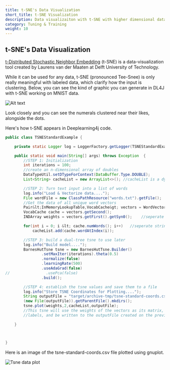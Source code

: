 ```yaml
---
title: t-SNE's Data Visualization
short_title: t-SNE Visualization
description: Data visualizaiton with t-SNE with higher dimensional data.
category: Tuning & Training
weight: 10
---
```


## t-SNE's Data Visualization

[t-Distributed Stochastic Neighbor Embedding](http://homepage.tudelft.nl/19j49/t-SNE.html) (t-SNE) is a data-visualization tool created by Laurens van der Maaten at Delft University of Technology.

While it can be used for any data, t-SNE (pronounced Tee-Snee) is only really meaningful with labeled data, which clarify how the input is clustering. Below, you can see the kind of graphic you can generate in DL4J with t-SNE working on MNIST data.

![Alt text](/images/guide/tsne.png)

Look closely and you can see the numerals clustered near their likes, alongside the dots.

Here's how t-SNE appears in Deeplearning4j code.

```java
public class TSNEStandardExample {

    private static Logger log = LoggerFactory.getLogger(TSNEStandardExample.class);

    public static void main(String[] args) throws Exception  {
        //STEP 1: Initialization
        int iterations = 100;
        //create an n-dimensional array of doubles
        DataTypeUtil.setDTypeForContext(DataBuffer.Type.DOUBLE);
        List<String> cacheList = new ArrayList<>(); //cacheList is a dynamic array of strings used to hold all words

        //STEP 2: Turn text input into a list of words
        log.info("Load & Vectorize data....");
        File wordFile = new ClassPathResource("words.txt").getFile();   //Open the file
        //Get the data of all unique word vectors
        Pair&lt;InMemoryLookupTable,VocabCache&gt; vectors = WordVectorSerializer.loadTxt(wordFile);
        VocabCache cache = vectors.getSecond();
        INDArray weights = vectors.getFirst().getSyn0();    //seperate weights of unique words into their own list

        for(int i = 0; i &lt; cache.numWords(); i++)   //seperate strings of words into their own list
            cacheList.add(cache.wordAtIndex(i));

        //STEP 3: build a dual-tree tsne to use later
        log.info("Build model....");
        BarnesHutTsne tsne = new BarnesHutTsne.Builder()
                .setMaxIter(iterations).theta(0.5)
                .normalize(false)
                .learningRate(500)
                .useAdaGrad(false)
//                .usePca(false)
                .build();

        //STEP 4: establish the tsne values and save them to a file
        log.info("Store TSNE Coordinates for Plotting....");
        String outputFile = "target/archive-tmp/tsne-standard-coords.csv";
        (new File(outputFile)).getParentFile().mkdirs();
        tsne.plot(weights,2,cacheList,outputFile);
        //This tsne will use the weights of the vectors as its matrix, have two dimensions, use the words strings as
        //labels, and be written to the outputFile created on the previous line

    }



}
```

Here is an image of the tsne-standard-coords.csv file plotted using gnuplot.


![Tsne data plot](/images/guide/tsne_output.png)
